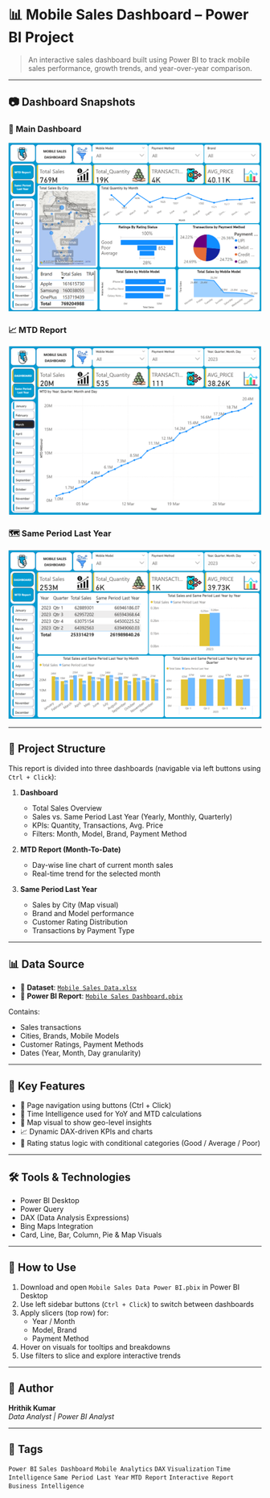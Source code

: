 # 📊 Mobile Sales Dashboard – Power BI Project

> An interactive sales dashboard built using Power BI to track mobile sales performance, growth trends, and year-over-year comparison.

---

## 📷 Dashboard Snapshots

### 📍 Main Dashboard  
![Dashboard](Dashboard%20.png)

### 📈 MTD Report  
![MTD](MTD%20Report%20.png)

### 🗺️ Same Period Last Year  
![Same Period](Same%20Period%20Last%20Year.png)

---

## 📁 Project Structure

This report is divided into three dashboards (navigable via left buttons using `Ctrl + Click`):

1. **Dashboard**  
   - Total Sales Overview  
   - Sales vs. Same Period Last Year (Yearly, Monthly, Quarterly)  
   - KPIs: Quantity, Transactions, Avg. Price  
   - Filters: Month, Model, Brand, Payment Method  

2. **MTD Report (Month-To-Date)**  
   - Day-wise line chart of current month sales  
   - Real-time trend for the selected month  

3. **Same Period Last Year**  
   - Sales by City (Map visual)  
   - Brand and Model performance  
   - Customer Rating Distribution  
   - Transactions by Payment Type  

---

## 📊 Data Source

- 📄 **Dataset**: [`Mobile Sales Data.xlsx`](./Mobile%20Sales%20Data.xlsx)  
- 🧩 **Power BI Report**: [`Mobile Sales Dashboard.pbix`](./Mobile%20Sales%20Data%20Power%20BI.pbix)  

Contains:
- Sales transactions  
- Cities, Brands, Mobile Models  
- Customer Ratings, Payment Methods  
- Dates (Year, Month, Day granularity)

---

## 🧠 Key Features

- 🔀 Page navigation using buttons (Ctrl + Click)  
- 📌 Time Intelligence used for YoY and MTD calculations  
- 📍 Map visual to show geo-level insights  
- 📈 Dynamic DAX-driven KPIs and charts  
- 🎯 Rating status logic with conditional categories (Good / Average / Poor)

---

## 🛠️ Tools & Technologies

- Power BI Desktop  
- Power Query  
- DAX (Data Analysis Expressions)  
- Bing Maps Integration  
- Card, Line, Bar, Column, Pie & Map Visuals  

---

## 📂 How to Use

1. Download and open `Mobile Sales Data Power BI.pbix` in Power BI Desktop  
2. Use left sidebar buttons (`Ctrl + Click`) to switch between dashboards  
3. Apply slicers (top row) for:
   - Year / Month  
   - Model, Brand  
   - Payment Method  
4. Hover on visuals for tooltips and breakdowns  
5. Use filters to slice and explore interactive trends

---

## 👤 Author

**Hrithik Kumar**  
*Data Analyst | Power BI Analyst*

---

## 🔖 Tags

`Power BI` `Sales Dashboard` `Mobile Analytics` `DAX` `Visualization` `Time Intelligence` `Same Period Last Year` `MTD Report` `Interactive Report` `Business Intelligence`
